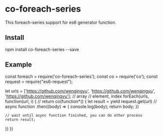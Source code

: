 # co-foreach-series
This foreach-series support for es6 generator function.

## Install
npm install co-foreach-series --save


## Example
const foreach = require('co-foreach-series');
const co = require('co');
const request = require("es6-request");

let urls = ['https://github.com/wenqingyu', 'https://github.com/wenqingyu', 'https://github.com/wenqingyu'];
    // array      // element, index
forEach(urls, function(url, i) { //
  return co(function*() {
    let result = yield request.get(url) // async function
    .then((body) => {
      console.log(body);
      return body;
    })

    // wait until async function finished, you can do other process
    return result;
  })
})
